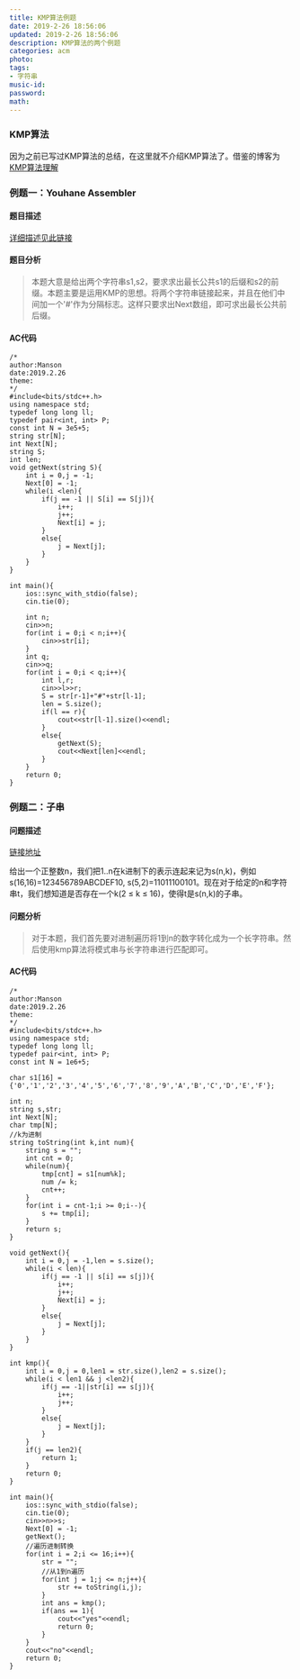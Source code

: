 ```yaml
---
title: KMP算法例题
date: 2019-2-26 18:56:06
updated: 2019-2-26 18:56:06
description: KMP算法的两个例题
categories: acm
photo: 
tags: 
- 字符串
music-id:
password:
math:
---
```

### KMP算法
因为之前已写过KMP算法的总结，在这里就不介绍KMP算法了。借鉴的博客为[KMP算法理解](https://segmentfault.com/a/1190000008575379)

### 例题一：Youhane Assembler
#### 题目描述
[详细描述见此链接](https://ac.nowcoder.com/acm/problem/15489)

#### 题目分析
> 本题大意是给出两个字符串s1,s2，要求求出最长公共s1的后缀和s2的前缀。本题主要是运用KMP的思想。将两个字符串链接起来，并且在他们中间加一个'#'作为分隔标志。这样只要求出Next数组，即可求出最长公共前后缀。

#### AC代码

```
/*
author:Manson
date:2019.2.26
theme:
*/
#include<bits/stdc++.h>
using namespace std;
typedef long long ll;
typedef pair<int, int> P;
const int N = 3e5+5;
string str[N];
int Next[N];
string S;
int len;
void getNext(string S){
	int i = 0,j = -1;
	Next[0] = -1;
	while(i <len){
		if(j == -1 || S[i] == S[j]){
			i++;
			j++;
			Next[i] = j;
		}
		else{
			j = Next[j];
		}
	}
}

int main(){
	ios::sync_with_stdio(false);
	cin.tie(0);
	
	int n;
	cin>>n;
	for(int i = 0;i < n;i++){
		cin>>str[i];
	}
	int q;
	cin>>q;
	for(int i = 0;i < q;i++){
		int l,r;
		cin>>l>>r;
		S = str[r-1]+"#"+str[l-1];
		len = S.size();
		if(l == r){
			cout<<str[l-1].size()<<endl;
		}
		else{
			getNext(S);
			cout<<Next[len]<<endl;
		}
	}
	return 0;
}

```

### 例题二：子串
#### 问题描述
[链接地址](https://ac.nowcoder.com/acm/problem/13253)

给出一个正整数n，我们把1..n在k进制下的表示连起来记为s(n,k)，例如s(16,16)=123456789ABCDEF10, s(5,2)=11011100101。现在对于给定的n和字符串t，我们想知道是否存在一个k(2 ≤ k ≤ 16)，使得t是s(n,k)的子串。

#### 问题分析
> 对于本题，我们首先要对进制遍历将1到n的数字转化成为一个长字符串。然后使用kmp算法将模式串与长字符串进行匹配即可。

#### AC代码

```
/*
author:Manson
date:2019.2.26
theme:
*/
#include<bits/stdc++.h>
using namespace std;
typedef long long ll;
typedef pair<int, int> P;
const int N = 1e6+5;

char s1[16] = {'0','1','2','3','4','5','6','7','8','9','A','B','C','D','E','F'};

int n;
string s,str;
int Next[N];
char tmp[N]; 
//k为进制 
string toString(int k,int num){
	string s = "";
	int cnt = 0;
	while(num){
		tmp[cnt] = s1[num%k];
		num /= k;
		cnt++;
	}
	for(int i = cnt-1;i >= 0;i--){
		s += tmp[i];
	}
	return s;
}

void getNext(){
	int i = 0,j = -1,len = s.size();
	while(i < len){
		if(j == -1 || s[i] == s[j]){
			i++;
			j++;
			Next[i] = j;
		}
		else{
			j = Next[j];
		}
	}
}

int kmp(){
	int i = 0,j = 0,len1 = str.size(),len2 = s.size();
	while(i < len1 && j <len2){
		if(j == -1||str[i] == s[j]){
			i++;
			j++;
		}
		else{
			j = Next[j];
		}
	}
	if(j == len2){
		return 1;
	}
	return 0;
}

int main(){
	ios::sync_with_stdio(false);
	cin.tie(0);
	cin>>n>>s;
	Next[0] = -1;
	getNext();
	//遍历进制转换 
	for(int i = 2;i <= 16;i++){
		str = "";
		//从1到n遍历 
		for(int j = 1;j <= n;j++){
			str += toString(i,j);
		}
		int ans = kmp();
		if(ans == 1){
			cout<<"yes"<<endl;
			return 0;
		}
	}
	cout<<"no"<<endl;
	return 0;
}

```
